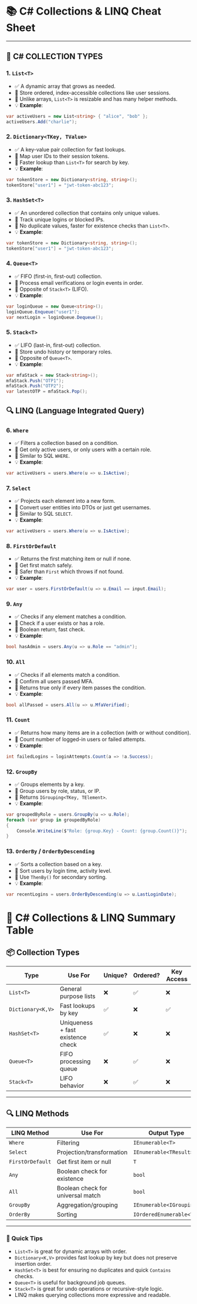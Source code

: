# 📚 C# Collections & LINQ Cheat Sheet  

---

## 🧺 C# COLLECTION TYPES

### 1. `List<T>`
- ✅ A dynamic array that grows as needed.
- 🎯 Store ordered, index-accessible collections like user sessions.
- 🔀 Unlike arrays, `List<T>` is resizable and has many helper methods.
- 💡 **Example**:
```csharp
var activeUsers = new List<string> { "alice", "bob" };
activeUsers.Add("charlie");
```

### 2. `Dictionary<TKey, TValue>`
- ✅ A key-value pair collection for fast lookups.
- 🎯 Map user IDs to their session tokens.
- 🔀 Faster lookup than `List<T>` for search by key.
- 💡 **Example**:
```csharp
var tokenStore = new Dictionary<string, string>();
tokenStore["user1"] = "jwt-token-abc123";
```

### 3. `HashSet<T>`
- ✅ An unordered collection that contains only unique values.
- 🎯 Track unique logins or blocked IPs.
- 🔀 No duplicate values, faster for existence checks than `List<T>`.
- 💡 **Example**:
```csharp
var tokenStore = new Dictionary<string, string>();
tokenStore["user1"] = "jwt-token-abc123";
```

### 4. `Queue<T>`
- ✅ FIFO (first-in, first-out) collection.
- 🎯 Process email verifications or login events in order.
- 🔀 Opposite of `Stack<T>` (LIFO).
- 💡 **Example**:
```csharp
var loginQueue = new Queue<string>();
loginQueue.Enqueue("user1");
var nextLogin = loginQueue.Dequeue();
```

### 5. `Stack<T>`
- ✅ LIFO (last-in, first-out) collection.
- 🎯 Store undo history or temporary roles.
- 🔀 Opposite of `Queue<T>`.
- 💡 **Example**:
```csharp
var mfaStack = new Stack<string>();
mfaStack.Push("OTP1");
mfaStack.Push("OTP2");
var latestOTP = mfaStack.Pop();
```

## 🔍 LINQ (Language Integrated Query)

### 6. `Where`
- ✅ Filters a collection based on a condition.
- 🎯 Get only active users, or only users with a certain role.
- 🔀 Similar to SQL `WHERE`.
- 💡 **Example**:
```csharp
var activeUsers = users.Where(u => u.IsActive);
```

### 7. `Select`
- ✅ Projects each element into a new form.
- 🎯 Convert user entities into DTOs or just get usernames.
- 🔀 Similar to SQL `SELECT`.
- 💡 **Example**:
```csharp
var activeUsers = users.Where(u => u.IsActive);
```

### 8. `FirstOrDefault`
- ✅ Returns the first matching item or null if none.
- 🎯 Get first match safely.
- 🔀 Safer than `First` which throws if not found.
- 💡 **Example**:
```csharp
var user = users.FirstOrDefault(u => u.Email == input.Email);
```

### 9. `Any`
- ✅ Checks if any element matches a condition.
- 🎯 Check if a user exists or has a role.
- 🔀 Boolean return, fast check.
- 💡 **Example**:
```csharp
bool hasAdmin = users.Any(u => u.Role == "admin");
```

### 10. `All`
- ✅ Checks if all elements match a condition.
- 🎯 Confirm all users passed MFA.
- 🔀 Returns true only if every item passes the condition.
- 💡 **Example**:
```csharp
bool allPassed = users.All(u => u.MfaVerified);
```

### 11. `Count`
- ✅ Returns how many items are in a collection (with or without condition).
- 🎯 Count number of logged-in users or failed attempts.
- 💡 **Example**:
```csharp
int failedLogins = loginAttempts.Count(a => !a.Success);
```

### 12. `GroupBy`
- ✅ Groups elements by a key.
- 🎯 Group users by role, status, or IP.
- 🔀 Returns `IGrouping<TKey, TElement>`.
- 💡 **Example**:
```csharp
var groupedByRole = users.GroupBy(u => u.Role);
foreach (var group in groupedByRole)
{
    Console.WriteLine($"Role: {group.Key} - Count: {group.Count()}");
}
```

### 13. `OrderBy` / `OrderByDescending`
- ✅ Sorts a collection based on a key.
- 🎯 Sort users by login time, activity level.
- 🔀 Use `ThenBy()` for secondary sorting.
- 💡 **Example**:
```csharp
var recentLogins = users.OrderByDescending(u => u.LastLoginDate);
```

# 🔄 C# Collections & LINQ Summary Table

## 📦 Collection Types

| **Type**              | **Use For**                            | **Unique?** | **Ordered?** | **Key Access** |
|-----------------------|----------------------------------------|-------------|---------------|----------------|
| `List<T>`             | General purpose lists                  | ❌          | ✅            | ❌              |
| `Dictionary<K,V>`     | Fast lookups by key                    | ✅          | ❌            | ✅              |
| `HashSet<T>`          | Uniqueness + fast existence check      | ✅          | ❌            | ❌              |
| `Queue<T>`            | FIFO processing queue                  | ❌          | ✅            | ❌              |
| `Stack<T>`            | LIFO behavior                          | ❌          | ✅            | ❌              |

---

## 🔍 LINQ Methods

| **LINQ Method**       | **Use For**                          | **Output Type**                |
|-----------------------|--------------------------------------|--------------------------------|
| `Where`               | Filtering                            | `IEnumerable<T>`               |
| `Select`              | Projection/transformation            | `IEnumerable<TResult>`         |
| `FirstOrDefault`      | Get first item or null               | `T`                            |
| `Any`                 | Boolean check for existence          | `bool`                         |
| `All`                 | Boolean check for universal match    | `bool`                         |
| `GroupBy`             | Aggregation/grouping                 | `IEnumerable<IGrouping>`       |
| `OrderBy`             | Sorting                              | `IOrderedEnumerable<T>`        |

---

### 📝 Quick Tips

- `List<T>` is great for dynamic arrays with order.
- `Dictionary<K,V>` provides fast lookup by key but does not preserve insertion order.
- `HashSet<T>` is best for ensuring no duplicates and quick `Contains` checks.
- `Queue<T>` is useful for background job queues.
- `Stack<T>` is great for undo operations or recursive-style logic.
- LINQ makes querying collections more expressive and readable.

